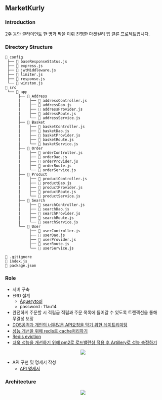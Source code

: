 ## MarketKurly

### Introduction

2주 동안 클라이언트 한 명과 짝을 이뤄 진행한 마켓컬리 앱 클론 프로젝트입니다.

### Directory Structure
```
📂 config
 ├── 📄 baseResponseStatus.js
 ├── 📄 express.js
 ├── 📄 jwtMiddleware.js
 ├── 📄 limiter.js
 ├── 📄 response.js
 └── 📄 winston.js
📂 src
 └── 📂 app
      ├── 📂 Address
      |    ├── 📄 addressController.js
      |    ├── 📄 addressDao.js
      |    ├── 📄 addressProvider.js
      |    ├── 📄 addressRoute.js
      |    └── 📄 addressService.js
      ├── 📂 Basket
      |    ├── 📄 basketController.js
      |    ├── 📄 basketDao.js
      |    ├── 📄 basketProvider.js
      |    ├── 📄 basketRoute.js
      |    └── 📄 basketService.js 
      ├── 📂 Order
      |    ├── 📄 orderController.js
      |    ├── 📄 orderDao.js
      |    ├── 📄 orderProvider.js
      |    ├── 📄 orderRoute.js
      |    └── 📄 orderService.js
      ├── 📂 Product
      |    ├── 📄 productController.js
      |    ├── 📄 productDao.js
      |    ├── 📄 productProvider.js
      |    ├── 📄 productRoute.js
      |    └── 📄 productService.js
      ├── 📂 Search
      |    ├── 📄 searchController.js
      |    ├── 📄 searchDao.js
      |    ├── 📄 searchProvider.js
      |    ├── 📄 searchRoute.js
      |    └── 📄 searchService.js
      └── 📂 User
           ├── 📄 userController.js
           ├── 📄 userDao.js
           ├── 📄 userProvider.js
           ├── 📄 userRoute.js
           └── 📄 userService.js
      
📄 .gitignore
📄 index.js
📄 package.json
```
### Role

- 서버 구축
- ERD 설계
  - [Aquerytool](https://aquerytool.com/aquerymain/index/?rurl=6385f783-a240-41ae-a6e0-30f9da7bbd59)
  - password : 11au14
- 완전하게 주문할 시 적립금 적립과 주문 목록에 들어갈 수 있도록 트랜잭션을 통해 무결성 보장
- [DOS공격과 개인의 너무많은 API요청을 막기 위한 레이트리미팅](https://zzangwoolog.tistory.com/179)
- [성능 개선을 위해 redis로 cache처리하기](https://zzangwoolog.tistory.com/180?category=959189)
- [Redis eviction](https://zzangwoolog.tistory.com/183)
- [더욱 성능을 개선하기 위해 pm2로 로드밸런싱 적용 후 Artillery로 성능 측정하기](https://zzangwoolog.tistory.com/184)

<p align="center">
    <img src="https://user-images.githubusercontent.com/64726822/131082826-1a134c8d-cee3-460f-bc3c-79af792ac0bd.png" border="0">
</p>
 
- API 구현 및 명세서 작성
  - [API 명세서](https://docs.google.com/spreadsheets/d/1D_X-jigpNFRN9SfkOiPDhY3gUED8nCPZ56ENcgmuf24/edit?usp=sharing)


### Architecture
 
<p align="center">
    <img src="https://user-images.githubusercontent.com/46131688/115104653-e58aff00-9f94-11eb-9e1b-09f757a9687d.png" border="0">
</p>
